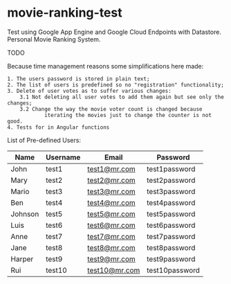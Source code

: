 # movie-ranking-test
Test using Google App Engine and Google Cloud Endpoints with Datastore. Personal Movie Ranking System.

TODO

Because time management reasons some simplifications here made:


	1. The users password is stored in plain text;
	2. The list of users is predefined so no "registration" functionality;
	3. Delete of user votes as to suffer various changes:
		3.1 Not deleting all user votes to add them again but see only the changes;
		3.2 Change the way the movie voter count is changed because 
				iterating the movies just to change the counter is not good.
	4. Tests for in Angular functions


List of Pre-defined Users:


|Name | Username | Email | Password  | 
|-----|----------|-------|-----------|
|John |	test1 | test1@mr.com | test1password |
|Mary |	test2 | test2@mr.com | test2password |
|Mario | test3 | test3@mr.com | test3password |
|Ben | test4 | test4@mr.com | test4password |
|Johnson | test5 | test5@mr.com | test5password |
|Luis | test6 | test6@mr.com | test6password |
|Anne | test7 | test7@mr.com | test7password |
|Jane | test8 | test8@mr.com | test8password |
|Harper | test9 | test9@mr.com | test9password |
|Rui | test10 | test10@mr.com | test10password |
